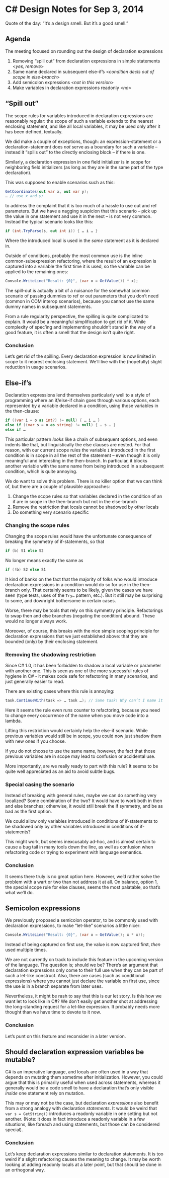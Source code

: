 # C# Design Notes for Sep 3, 2014

Quote of the day: “It’s a design smell. But it’s a good smell.”

## Agenda
The meeting focused on rounding out the design of declaration expressions
1.	Removing “spill out” from declaration expressions in simple statements <_yes, remove_>
2.	Same name declared in subsequent else-if’s <_condition decls out of scope in else-branch_>
3.	Add semicolon expressions <_not in this version_>
4.	Make variables in declaration expressions readonly <_no_>

## “Spill out”
The scope rules for variables introduced in declaration expressions are reasonably regular: the scope of such a variable extends to the nearest enclosing statement, and like all local variables, it may be used only after it has been defined, textually.

We did make a couple of exceptions, though: an expression-statement or a declaration-statement does _not_ serve as a boundary for such a variable – instead it “spills out” to the directly enclosing block – if there is one.

Similarly, a declaration expression in one field initializer is in scope for neighboring field initializers (as long as they are in the same part of the type declaration).

This was supposed to enable scenarios such as this:
``` c#
GetCoordinates(out var x, out var y);
… // use x and y;
```

to address the complaint that it is too much of a hassle to use out and ref parameters. But we have a nagging suspicion that this scenario – pick up the value in one statement and use it in the next – is not very common. Instead the typical scenario looks like this:
``` c#
if (int.TryParse(s, out int i)) { … i … }
```
Where the introduced local is used in the _same_ statement as it is declared in.

Outside of conditions, probably the most common use is the inline common-subexpression refactoring, where the result of an expression is captured into a variable the first time it is used, so the variable can be applied to the remaining ones:
``` c#
Console.WriteLine("Result: {0}", (var x = GetValue()) * x);
```

The spill-out is actually a bit of a nuisance for the somewhat common scenario of passing dummies to ref or out parameters that you don’t need (common in COM interop scenarios), because you cannot use the same dummy names in subsequent statements.

From a rule regularity perspective, the spilling is quite complicated to explain. It would be a meaningful simplification to get rid of it. While complexity of spec’ing and implementing shouldn’t stand in the way of a good feature, it is often a smell that the design isn’t quite right.

### Conclusion
Let’s get rid of the spilling. Every declaration expression is now limited in scope to it nearest enclosing statement. We’ll live with the (hopefully) slight reduction in usage scenarios.

## Else-if’s
Declaration expressions lend themselves particularly well to a style of programming where an if/else-if chain goes through various options, each represented by a variable declared in a condition, using those variables in the then-clause:
``` c#
if ((var i = o as int?) != null) { … i … }
else if ((var s = o as string) != null) { … s … }
else if …
```
This particular pattern _looks_ like a chain of subsequent options, and even indents like that, but linguistically the else clauses are nested. For that reason, with our current scope rules the variable `I` introduced in the first condition is in scope in all the rest of the statement – even though it is only meaningful and interesting in the then-branch. In particular, it blocks another variable with the same name from being introduced in a subsequent condition, which is quite annoying.

We do want to solve this problem. There is no killer option that we can think of, but there are a couple of plausible approaches:

1. Change the scope rules so that variables declared in the condition of an if are in scope in the then-branch  but not in the else-branch
2. Remove the restriction that locals cannot be shadowed by other locals
3. Do something very scenario specific

### Changing the scope rules
Changing the scope rules would have the unfortunate consequence of breaking the symmetry of if-statements, so that 
``` c#
if (b) S1 else S2
```
No longer means exactly the same as
``` c#
if (!b) S2 else S1
```
It kind of banks on the fact that the majority of folks who would introduce declaration expressions in a condition would do so for use in the then-branch only. That certainly seems to be likely, given the cases we have seen (type tests, uses of the `Try…` pattern, etc.). But it still may be surprising to some, and downright bothersome in certain cases.

Worse, there may be tools that rely on this symmetry principle. Refactorings to swap then and else branches (negating the condition) abound. These would no longer always work.

Moreover, of course, this breaks with the nice simple scoping principle for declaration expressions that we just established above: that they are bounded (only) by their enclosing statement.

### Removing the shadowing restriction
Since C# 1.0, it has been forbidden to shadow a local variable or parameter with another one. This is seen as one of the more successful rules of hygiene in C# - it makes code safe for refactoring in many scenarios, and just generally easier to read.

There are existing cases where this rule is annoying:
``` C#
task.ContinueWith(task => … task …); // Same task! Why can’t I name it the same?
```
Here it seems the rule even runs counter to refactoring, because you need to change every occurrence of the name when you move code into a lambda.

Lifting this restriction would certainly help the else-if scenario. While previous variables would still be in scope, you could now just shadow them with new ones if you choose.

If you do not choose to use the same name, however, the fact that those previous variables are in scope may lead to confusion or accidental use.

More importantly, are we really ready to part with this rule? It seems to be quite well appreciated as an aid to avoid subtle bugs.

### Special casing the scenario
Instead of breaking with general rules, maybe we can do something very localized? Some combination of the two?
It would have to work both in then and else branches; otherwise, it would still break the if symmetry, and be as bad as the first option.

We could allow only variables introduced in conditions of if-statements to be shadowed only by other variables introduced in conditions of if-statements?

This might work, but seems inexcusably ad-hoc, and is almost certain to cause a bug tail in many tools down the line, as well as confusion when refactoring code or trying to experiment with language semantics. 

### Conclusion
It seems there truly is no great option here. However, we’d rather solve the problem with a wart or two than not address it at all. On balance, option 1, the special scope rule for else clauses, seems the most palatable, so that’s what we’ll do.

## Semicolon expressions
We previously proposed a semicolon operator, to be commonly used with declaration expressions, to make “let-like” scenarios a little nicer:
``` c#
Console.WriteLine("Result: {0}", (var x = GetValue(); x * x));
```
Instead of being captured on first use, the value is now captured first, _then_ used multiple times.

We are not currently on track to include this feature in the upcoming version of the language. The question is; should we be? There’s an argument that declaration expressions only come to their full use when they can be part of such a let-like construct. Also, there are cases (such as conditional expressions) where you cannot just declare the variable on first use, since the use is in a branch separate from later uses.

Nevertheless, it might be rash to say that this is our let story. Is this how we want let to look like in C#? We don’t easily get another shot at addressing the long-standing request for a let-like expression. It probably needs more thought than we have time to devote to it now.

### Conclusion
Let’s punt on this feature and reconsider in a later version.

## Should declaration expression variables be mutable?
C# is an imperative language, and locals are often used in a way that depends on mutating them sometime after initialization. However, you could argue that this is primarily useful when used across statements, whereas it generally would be a code smell to have a declaration that’s only visible _inside_ one statement rely on mutation.

This may or may not be the case, but declaration _expressions_ also benefit from a strong analogy with declaration _statements_. It would be weird that `var s = GetString()` introduces a readonly variable in one setting but not another. (Note: it does in fact introduce a readonly variable in a few situations, like foreach and using statements, but those can be considered special).

### Conclusion
Let’s keep declaration expressions similar to declaration statements. It is too weird if a slight refactoring causes the meaning to change. It may be worth looking at adding readonly locals at a later point, but that should be done in an orthogonal way.
